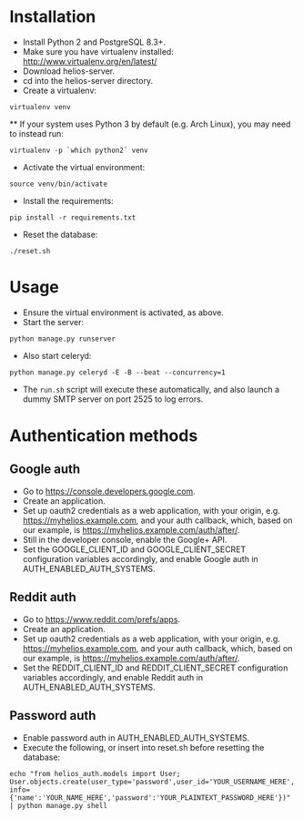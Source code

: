 # Installation
* Install Python 2 and PostgreSQL 8.3+.
* Make sure you have virtualenv installed: http://www.virtualenv.org/en/latest/
* Download helios-server.
* cd into the helios-server directory.
* Create a virtualenv:
```
virtualenv venv
```
** If your system uses Python 3 by default (e.g. Arch Linux), you may need to instead run:
```
virtualenv -p `which python2` venv
```
* Activate the virtual environment:
```
source venv/bin/activate
```
* Install the requirements:
```
pip install -r requirements.txt
```
* Reset the database:
```
./reset.sh
```

# Usage
* Ensure the virtual environment is activated, as above.
* Start the server:
```
python manage.py runserver
```
* Also start celeryd:
```
python manage.py celeryd -E -B --beat --concurrency=1
```
* The `run.sh` script will execute these automatically, and also launch a dummy SMTP server on port 2525 to log errors.

# Authentication methods

## Google auth
* Go to https://console.developers.google.com.
* Create an application.
* Set up oauth2 credentials as a web application, with your origin, e.g. https://myhelios.example.com, and your auth callback, which, based on our example, is https://myhelios.example.com/auth/after/.
* Still in the developer console, enable the Google+ API.
* Set the GOOGLE_CLIENT_ID and GOOGLE_CLIENT_SECRET configuration variables accordingly, and enable Google auth in AUTH_ENABLED_AUTH_SYSTEMS.

## Reddit auth
* Go to https://www.reddit.com/prefs/apps.
* Create an application.
* Set up oauth2 credentials as a web application, with your origin, e.g. https://myhelios.example.com, and your auth callback, which, based on our example, is https://myhelios.example.com/auth/after/.
* Set the REDDIT_CLIENT_ID and REDDIT_CLIENT_SECRET configuration variables accordingly, and enable Reddit auth in AUTH_ENABLED_AUTH_SYSTEMS.

## Password auth
* Enable password auth in AUTH_ENABLED_AUTH_SYSTEMS.
* Execute the following, or insert into reset.sh before resetting the database:
```
echo "from helios_auth.models import User; User.objects.create(user_type='password',user_id='YOUR_USERNAME_HERE', info={'name':'YOUR_NAME_HERE','password':'YOUR_PLAINTEXT_PASSWORD_HERE'})" | python manage.py shell
```
